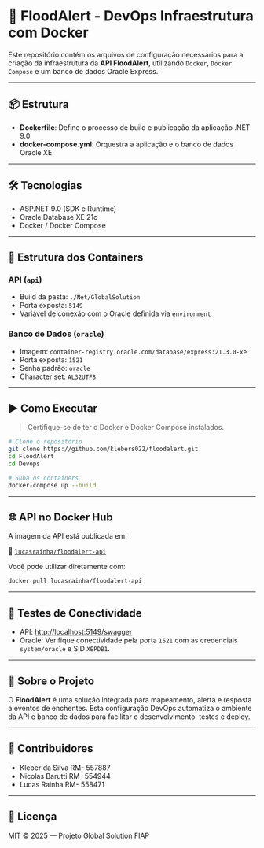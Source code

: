# 🚀 FloodAlert - DevOps Infraestrutura com Docker

Este repositório contém os arquivos de configuração necessários para a criação da infraestrutura da **API FloodAlert**, utilizando `Docker`, `Docker Compose` e um banco de dados Oracle Express.

---

## 📦 Estrutura

- **Dockerfile**: Define o processo de build e publicação da aplicação .NET 9.0.
- **docker-compose.yml**: Orquestra a aplicação e o banco de dados Oracle XE.

---

## 🛠️ Tecnologias

- ASP.NET 9.0 (SDK e Runtime)
- Oracle Database XE 21c
- Docker / Docker Compose

---

## 📁 Estrutura dos Containers

### API (`api`)

- Build da pasta: `./Net/GlobalSolution`
- Porta exposta: `5149`
- Variável de conexão com o Oracle definida via `environment`

### Banco de Dados (`oracle`)

- Imagem: `container-registry.oracle.com/database/express:21.3.0-xe`
- Porta exposta: `1521`
- Senha padrão: `oracle`
- Character set: `AL32UTF8`

---

## ▶️ Como Executar

> Certifique-se de ter o Docker e Docker Compose instalados.

```bash
# Clone o repositório
git clone https://github.com/klebers022/floodalert.git
cd FloodAlert
cd Devops

# Suba os containers
docker-compose up --build
```

---

## 🌐 API no Docker Hub

A imagem da API está publicada em:

🔗 [`lucasrainha/floodalert-api`](https://hub.docker.com/r/lucasrainha/floodalert-api)

Você pode utilizar diretamente com:

```bash
docker pull lucasrainha/floodalert-api
```

---

## 🧪 Testes de Conectividade

- API: [http://localhost:5149/swagger](http://localhost:5149/swagger)
- Oracle: Verifique conectividade pela porta `1521` com as credenciais `system/oracle` e SID `XEPDB1`.

---

## 🧠 Sobre o Projeto

O **FloodAlert** é uma solução integrada para mapeamento, alerta e resposta a eventos de enchentes. Esta configuração DevOps automatiza o ambiente da API e banco de dados para facilitar o desenvolvimento, testes e deploy.

---

## 👥 Contribuidores

- Kleber da Silva RM- 557887
- Nicolas Barutti RM- 554944
- Lucas Rainha RM- 558471

---

## 📄 Licença

MIT © 2025 — Projeto Global Solution FIAP
